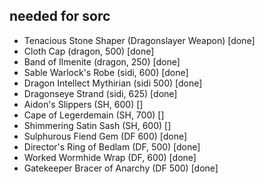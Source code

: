 ## needed for sorc

+ Tenacious Stone Shaper (Dragonslayer Weapon) [done]
+ Cloth Cap (dragon, 500)                      [done]
+ Band of Ilmenite (dragon, 250)               [done]
+ Sable Warlock's Robe (sidi, 600)             [done]
+ Dragon Intellect Mythirian (sidi 500)        [done]
+ Dragonseye Strand (sidi, 625)                [done]
+ Aidon's Slippers (SH, 600)                   []
+ Cape of Legerdemain (SH, 700)                []
+ Shimmering Satin Sash (SH, 600)              []
+ Sulphurous Fiend Gem (DF 600)                [done]
+ Director's Ring of Bedlam (DF, 500)          [done]
+ Worked Wormhide Wrap (DF, 600)               [done]
+ Gatekeeper Bracer of Anarchy (DF 500)        [done]
